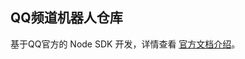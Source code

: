 ## QQ频道机器人仓库

基于QQ官方的 Node SDK 开发，详情查看 [官方文档介绍](https://bot.q.qq.com/wiki/develop/nodesdk/#%E4%BB%8B%E7%BB%8D)。

